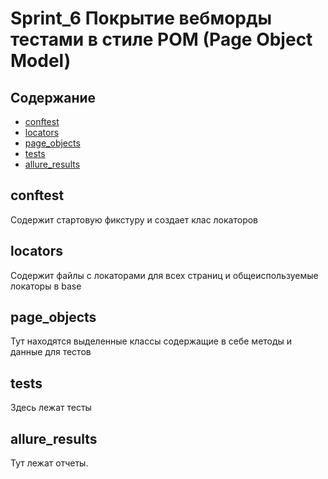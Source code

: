 # Sprint_6 Покрытие вебморды тестами в стиле POM (Page Object Model)

## Содержание
- [conftest](#conftest)
- [locators](#locators)
- [page_objects](#page_objects)
- [tests](#tests)
- [allure_results](#allure_results)



## conftest
Содержит стартовую фикстуру и создает клас локаторов



## locators
Содержит файлы с локаторами для всех страниц и общеиспользуемые локаторы в base


## page_objects
Тут находятся выделенные классы содержащие в себе методы и данные  для тестов


## tests
Здесь лежат тесты

## allure_results
Тут лежат отчеты. 
